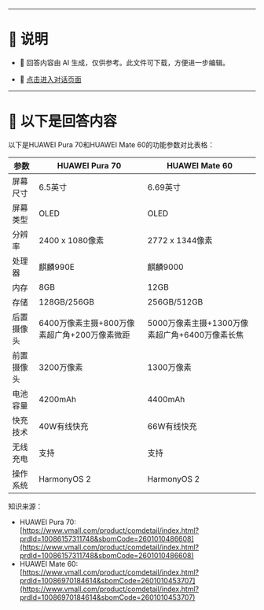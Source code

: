 ------

# 📃 说明

- 📃 回答内容由 AI 生成，仅供参考。此文件可下载，方便进一步编辑。

- 🤖 [点击进入对话页面](https://www.aibangxuanxing.com)

------

# 📃 以下是回答内容

以下是HUAWEI Pura 70和HUAWEI Mate 60的功能参数对比表格：

| 参数 | HUAWEI Pura 70 | HUAWEI Mate 60 |
| --- | --- | --- |
| 屏幕尺寸 | 6.5英寸 | 6.69英寸 |
| 屏幕类型 | OLED | OLED |
| 分辨率 | 2400 x 1080像素 | 2772 x 1344像素 |
| 处理器 | 麒麟990E | 麒麟9000 |
| 内存 | 8GB | 12GB |
| 存储 | 128GB/256GB | 256GB/512GB |
| 后置摄像头 | 6400万像素主摄+800万像素超广角+200万像素微距 | 5000万像素主摄+1300万像素超广角+6400万像素长焦 |
| 前置摄像头 | 3200万像素 | 1300万像素 |
| 电池容量 | 4200mAh | 4400mAh |
| 快充技术 | 40W有线快充 | 66W有线快充 |
| 无线充电 | 支持 | 支持 |
| 操作系统 | HarmonyOS 2 | HarmonyOS 2 |

知识来源：
- HUAWEI Pura 70: [https://www.vmall.com/product/comdetail/index.html?prdId=10086157311748&sbomCode=2601010486608](https://www.vmall.com/product/comdetail/index.html?prdId=10086157311748&sbomCode=2601010486608)
- HUAWEI Mate 60: [https://www.vmall.com/product/comdetail/index.html?prdId=10086970184614&sbomCode=2601010453707](https://www.vmall.com/product/comdetail/index.html?prdId=10086970184614&sbomCode=2601010453707)